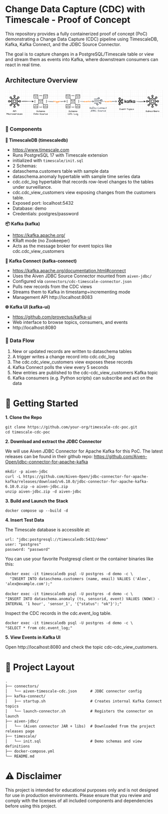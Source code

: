 
# Change Data Capture (CDC) with Timescale - Proof of Concept

This repository provides a fully containerized proof of concept (PoC) demonstrating a Change Data Capture (CDC) pipeline using TimescaleDB, Kafka, Kafka Connect, and the JDBC Source Connector.

The goal is to capture changes in a PostgreSQL/Timescale table or view and stream them as events into Kafka, where downstream consumers can react in real time.

## Architecture Overview

![Architecture Overview](diagram.png)


### 🐳  Components

**🐘 TimescaleDB (timescaledb)**
- https://www.timescale.com
- Runs PostgreSQL 17 with Timescale extension
- initialized with `timescale/init.sql`
- 2 Schemas:
- dataschema.customers table with sample data
- dataschema.anomaly hypertable with sample time series data
- cdc.cdc_log hypertable that records row-level changes to the tables under surveillance.
- cdc.cdc_view_customers view exposing changes from the customers table.
- Exposed port: localhost:5432
- Database: demo
- Credentials: postgres/password

**📦 Kafka (kafka)**
- https://kafka.apache.org/
- KRaft mode (no Zookeeper)
- Acts as the message broker for event topics like cdc.cdc_view_customers
    

**🔌 Kafka Connect (kafka-connect)**
- https://kafka.apache.org/documentation.html#connect
- Uses the Aiven JDBC Source Connector mounted from `aiven-jdbc/`
- Configured via  `connectors/cdc-timescale-connector.json`
- Pulls new records from the CDC views
- Streams them to Kafka in timestamp+incrementing mode
- Management API http://localhost:8083

**🌐 Kafka UI (kafka-ui)**
- https://github.com/provectus/kafka-ui
- Web interface to browse topics, consumers, and events
- http://localhost:8080

### 🔁 Data Flow
1.	New or updated records are written to dataschema tables
2.	A trigger writes a change record into cdc.cdc_log
3.	The cdc.cdc_view_customers view exposes these records
4.	Kafka Connect polls the view every 5 seconds
5.	New entries are published to the cdc-cdc_view_customers Kafka topic
6.	Kafka consumers (e.g. Python scripts) can subscribe and act on the data


# 🚀 Getting Started

**1. Clone the Repo**

```
git clone https://github.com/your-org/timescale-cdc-poc.git
cd timescale-cdc-poc
```

**2. Download and extract the JDBC Connector**

We will use Aiven JDBC Connector for Apache Kafka for this PoC. The latest releases can be found in their github repo: 
https://github.com/Aiven-Open/jdbc-connector-for-apache-kafka

```
mkdir -p aiven-jdbc
curl -L https://github.com/Aiven-Open/jdbc-connector-for-apache-kafka/releases/download/v6.10.0/jdbc-connector-for-apache-kafka-6.10.0.zip -o aiven-jdbc.zip
unzip aiven-jdbc.zip -d aiven-jdbc
```

**3. Build and Launch the Stack**

```
docker compose up --build -d
```

**4. Insert Test Data**

The Timescale database is accessible at:

```
url: "jdbc:postgresql://timescaledb:5432/demo"
user: "postgres"
password: "password"
```

You can use your favorite Postgresql client or the container binaries like this:

```
docker exec -it timescaledb psql -U postgres -d demo -c \
  "INSERT INTO dataschema.customers (name, email) VALUES ('Alex', 'alex@example.com');"

docker exec -it timescaledb psql -U postgres -d demo -c \
"INSERT INTO dataschema.anomaly (ts, sensorid, event) VALUES (NOW() - INTERVAL '1 hour', 'sensor_1', '{"status": "ok"}');"

```

Inspect the CDC records in the cdc.event_log table.

```
docker exec -it timescaledb psql -U postgres -d demo -c \
"SELECT * from cdc.event_log;"

```

**5. View Events in Kafka UI**

Open http://localhost:8080 and check the topic cdc-cdc_view_customers.



# 📁 Project Layout

```
.
├── connectors/
│   └── aiven-timescale-cdc.json      # JDBC connector config
├── kafka-connect/
│   ├── startup.sh                    # Creates internal Kafka Connect topics
│   └── launch-connector.sh           # Registers the connector on launch
├── aiven-jdbc/
│   └── (Aiven connector JAR + libs)  # Downloaded from the project releases page
├── timescale/
│   └── init.sql                      # Demo schemas and view definitions
├── docker-compose.yml
└── README.md

```



# ⚠️ Disclaimer

This project is intended for educational purposes only and is not designed for use in production environments. Please ensure that you review and comply with the licenses of all included components and dependencies before using this project.
